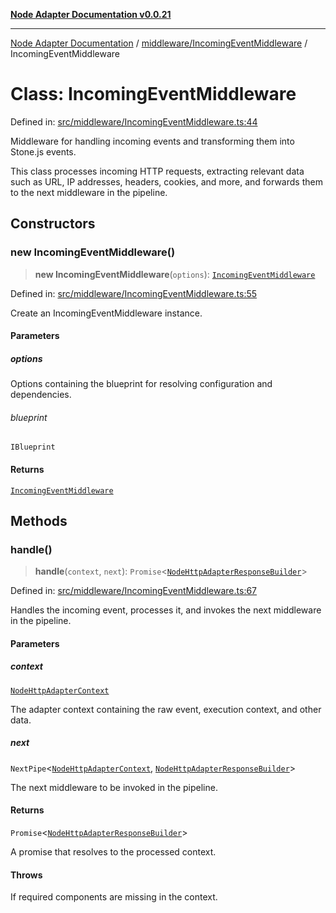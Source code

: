 [**Node Adapter Documentation v0.0.21**](../../../README.md)

***

[Node Adapter Documentation](../../../modules.md) / [middleware/IncomingEventMiddleware](../README.md) / IncomingEventMiddleware

# Class: IncomingEventMiddleware

Defined in: [src/middleware/IncomingEventMiddleware.ts:44](https://github.com/stonemjs/node-http-adapter/blob/b3024c4319ed00f9eb0215cf9f549bf3e7da590d/src/middleware/IncomingEventMiddleware.ts#L44)

Middleware for handling incoming events and transforming them into Stone.js events.

This class processes incoming HTTP requests, extracting relevant data such as URL, IP addresses,
headers, cookies, and more, and forwards them to the next middleware in the pipeline.

## Constructors

### new IncomingEventMiddleware()

> **new IncomingEventMiddleware**(`options`): [`IncomingEventMiddleware`](IncomingEventMiddleware.md)

Defined in: [src/middleware/IncomingEventMiddleware.ts:55](https://github.com/stonemjs/node-http-adapter/blob/b3024c4319ed00f9eb0215cf9f549bf3e7da590d/src/middleware/IncomingEventMiddleware.ts#L55)

Create an IncomingEventMiddleware instance.

#### Parameters

##### options

Options containing the blueprint for resolving configuration and dependencies.

###### blueprint

`IBlueprint`

#### Returns

[`IncomingEventMiddleware`](IncomingEventMiddleware.md)

## Methods

### handle()

> **handle**(`context`, `next`): `Promise`\<[`NodeHttpAdapterResponseBuilder`](../../../declarations/type-aliases/NodeHttpAdapterResponseBuilder.md)\>

Defined in: [src/middleware/IncomingEventMiddleware.ts:67](https://github.com/stonemjs/node-http-adapter/blob/b3024c4319ed00f9eb0215cf9f549bf3e7da590d/src/middleware/IncomingEventMiddleware.ts#L67)

Handles the incoming event, processes it, and invokes the next middleware in the pipeline.

#### Parameters

##### context

[`NodeHttpAdapterContext`](../../../declarations/interfaces/NodeHttpAdapterContext.md)

The adapter context containing the raw event, execution context, and other data.

##### next

`NextPipe`\<[`NodeHttpAdapterContext`](../../../declarations/interfaces/NodeHttpAdapterContext.md), [`NodeHttpAdapterResponseBuilder`](../../../declarations/type-aliases/NodeHttpAdapterResponseBuilder.md)\>

The next middleware to be invoked in the pipeline.

#### Returns

`Promise`\<[`NodeHttpAdapterResponseBuilder`](../../../declarations/type-aliases/NodeHttpAdapterResponseBuilder.md)\>

A promise that resolves to the processed context.

#### Throws

If required components are missing in the context.
